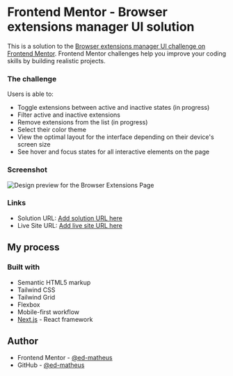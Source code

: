 # Frontend Mentor - Browser extensions manager UI solution

This is a solution to the [Browser extensions manager UI challenge on Frontend Mentor](https://www.frontendmentor.io/challenges/browser-extension-manager-ui-yNZnOfsMAp). Frontend Mentor challenges help you improve your coding skills by building realistic projects. 

### The challenge

Users is able to:

- Toggle extensions between active and inactive states (in progress)
- Filter active and inactive extensions 
- Remove extensions from the list (in progress)
- Select their color theme
- View the optimal layout for the interface depending on their device's screen size
- See hover and focus states for all interactive elements on the page

### Screenshot

![Design preview for the Browser Extensions Page](./images/screenshot.png)

### Links

- Solution URL: [Add solution URL here](https://your-solution-url.com)
- Live Site URL: [Add live site URL here](https://your-live-site-url.com)

## My process

### Built with

- Semantic HTML5 markup
- Tailwind CSS
- Tailwind Grid
- Flexbox
- Mobile-first workflow
- [Next.js](https://nextjs.org/) - React framework

## Author

- Frontend Mentor - [@ed-matheus](https://www.frontendmentor.io/profile/ed-matheus)
- GitHub - [@ed-matheus](https://github.com/ed-matheus)
